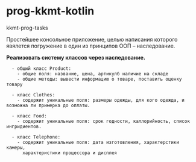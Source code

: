 # prog-kkmt-kotlin
kkmt-prog-tasks

Простейшее консольное приложение, целью написания которого явялется погружение в один из принципов ООП – наследование.

 **Реализовать систему классов через наследование.**   
      
      - общий класс Product:
        - общие поля: название, цена, артикулб наличие на складе
        - общие методы: вывести информацию о товаре, поставить оценку товару
        
      - класс Clothes:
        - содержит уникальные поля: размеры одежды, для кого одежда, и возможна ли примерка до оплаты.
        
      - класс Food:  
        - содержит уникальные поля: срок годности, каллорийность, список ингридиентов.
        
      - класс Telephone: 
        - содержит уникальные поля: дата изготовления, характерстики камеры, 
          характеристики процессора и дисплея
